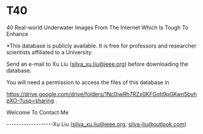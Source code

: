 # T40
40 Real-world Underwater Images From The Internet Which Is Tough To Enhance

*This database is publicly available. It is free for professors and researcher scientists affiliated to a University. 

Send an e-mail to Xu Liu ([silva_xu.liu@ieee.org](mailto:silva_xu.liu@ieee.org)) before downloading the database. 

You will need a permission to access the files of this database in 

https://drive.google.com/drive/folders/1Nc0iwRh7RZx0KFGotj9pGKwn5bvhpXO-?usp=sharing .

Welcome To Contact Me

-------------------Xu Liu (silva_xu.liu@ieee.org, silva-liu@outlook.com)
